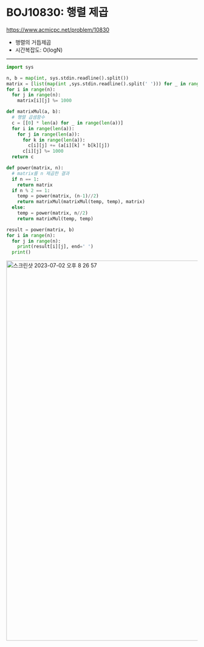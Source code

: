 # BOJ10830: 행렬 제곱

<https://www.acmicpc.net/problem/10830>

- 행렬의 거듭제곱
- 시간복잡도: O(logN)

---

```python
import sys

n, b = map(int, sys.stdin.readline().split())
matrix = [list(map(int ,sys.stdin.readline().split(' '))) for _ in range(n)]
for i in range(n):
  for j in range(n):
    matrix[i][j] %= 1000

def matrixMul(a, b):
  # 행렬 곱셈함수
  c = [[0] * len(a) for _ in range(len(a))]
  for i in range(len(a)):
    for j in range(len(a)):
      for k in range(len(a)):
        c[i][j] += (a[i][k] * b[k][j])
      c[i][j] %= 1000
  return c

def power(matrix, n):
  # matrix를 n 제곱한 결과
  if n == 1:
    return matrix
  if n % 2 == 1:
    temp = power(matrix, (n-1)//2)
    return matrixMul(matrixMul(temp, temp), matrix)
  else:
    temp = power(matrix, n//2)
    return matrixMul(temp, temp)

result = power(matrix, b)
for i in range(n):
  for j in range(n):
    print(result[i][j], end=' ')
  print()
```

<img width="1000" alt="스크린샷 2023-07-02 오후 8 26 57" src="https://github.com/kimchanho97/algorithm/assets/104095041/ddd2f94a-bf30-447e-91c4-af378b1e16d2">
